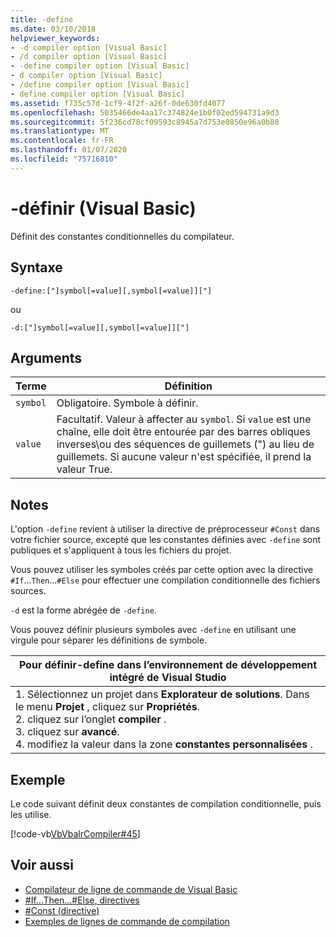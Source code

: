 ```yaml
---
title: -define
ms.date: 03/10/2018
helpviewer_keywords:
- -d compiler option [Visual Basic]
- /d compiler option [Visual Basic]
- -define compiler option [Visual Basic]
- d compiler option [Visual Basic]
- /define compiler option [Visual Basic]
- define compiler option [Visual Basic]
ms.assetid: f735c57d-1cf9-4f2f-a26f-0de630fd4077
ms.openlocfilehash: 5035466de4aa17c374824e1b0f02ed594731a9d3
ms.sourcegitcommit: 5f236cd78cf09593c8945a7d753e0850e96a0b80
ms.translationtype: MT
ms.contentlocale: fr-FR
ms.lasthandoff: 01/07/2020
ms.locfileid: "75716810"
---
```

# <a name="-define-visual-basic"></a>-définir (Visual Basic)
Définit des constantes conditionnelles du compilateur.  
  
## <a name="syntax"></a>Syntaxe  
  
```console  
-define:["]symbol[=value][,symbol[=value]]["]  
```

ou

```console  
-d:["]symbol[=value][,symbol[=value]]["]  
```  
  
## <a name="arguments"></a>Arguments  
  
|Terme|Définition|  
|---|---|  
|`symbol`|Obligatoire. Symbole à définir.|  
|`value`|Facultatif. Valeur à affecter au `symbol`. Si `value` est une chaîne, elle doit être entourée par des barres obliques inverses\\ou des séquences de guillemets (") au lieu de guillemets. Si aucune valeur n'est spécifiée, il prend la valeur True.|  
  
## <a name="remarks"></a>Notes  
 L'option `-define` revient à utiliser la directive de préprocesseur `#Const` dans votre fichier source, excepté que les constantes définies avec `-define` sont publiques et s'appliquent à tous les fichiers du projet.  
  
 Vous pouvez utiliser les symboles créés par cette option avec la directive `#If`...`Then`...`#Else` pour effectuer une compilation conditionnelle des fichiers sources.  
  
 `-d` est la forme abrégée de `-define`.  
  
 Vous pouvez définir plusieurs symboles avec `-define` en utilisant une virgule pour séparer les définitions de symbole.  
  
|Pour définir-define dans l’environnement de développement intégré de Visual Studio|  
|---|  
|1. Sélectionnez un projet dans **Explorateur de solutions**. Dans le menu **Projet** , cliquez sur **Propriétés**. <br />2. cliquez sur l’onglet **compiler** .<br />3. cliquez sur **avancé**.<br />4. modifiez la valeur dans la zone **constantes personnalisées** .|  
  
## <a name="example"></a>Exemple  
 Le code suivant définit deux constantes de compilation conditionnelle, puis les utilise.  
  
 [!code-vb[VbVbalrCompiler#45](~/samples/snippets/visualbasic/VS_Snippets_VBCSharp/VbVbalrCompiler/VB/Class1.vb#45)]  
  
## <a name="see-also"></a>Voir aussi

- [Compilateur de ligne de commande de Visual Basic](../../../visual-basic/reference/command-line-compiler/index.md)
- [#If...Then...#Else, directives](../../../visual-basic/language-reference/directives/if-then-else-directives.md)
- [#Const (directive)](../../../visual-basic/language-reference/directives/const-directive.md)
- [Exemples de lignes de commande de compilation](../../../visual-basic/reference/command-line-compiler/sample-compilation-command-lines.md)
